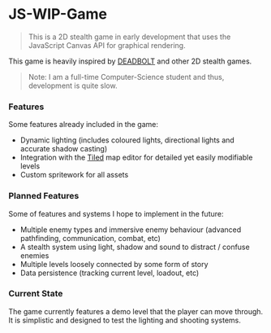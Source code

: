# JS-WIP-Game

> This is a 2D stealth game in early development that uses the JavaScript Canvas API for graphical rendering.

This game is heavily inspired by [DEADBOLT](https://store.steampowered.com/app/394970/DEADBOLT/) and other 2D stealth games. 

>Note: I am a full-time Computer-Science student and thus, development is quite slow. 

### Features
Some features already included in the game:

- Dynamic lighting (includes coloured lights, directional lights and accurate shadow casting)
- Integration with the [Tiled](https://www.mapeditor.org/) map editor for detailed yet easily modifiable levels
- Custom spritework for all assets

### Planned Features
Some of features and systems I hope to implement in the future:

- Multiple enemy types and immersive enemy behaviour (advanced pathfinding, communication, combat, etc)
- A stealth system using light, shadow and sound to distract / confuse enemies
- Multiple levels loosely connected by some form of story
- Data persistence (tracking current level, loadout, etc)

### Current State

The game currently features a demo level that the player can move through. It is simplistic and designed to test the lighting and shooting systems.
